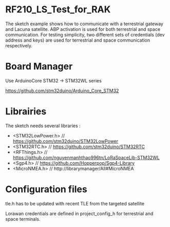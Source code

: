 # RF210_LS_Test_for_RAK

The sketch example  shows how to communicate with a terrestrial gateway and Lacuna satellite.
ABP activation is used for both terrestrial and space communication.
For testing simplicity, two different sets of credentials (dev address and keys) are used for terrestrial and space communication respectively.


# Board Manager

Use ArduinoCore STM32 -> STM32WL series

https://github.com/stm32duino/Arduino_Core_STM32

# Librairies

The sketch needs several libraries : 

* <STM32LowPower.h> // https://github.com/stm32duino/STM32LowPower
* <STM32RTC.h>      // https://github.com/stm32duino/STM32RTC
* <RFThings.h>      // https://github.com/nguyenmanhthao996tn/LoRaSpaceLib-STM32WL
* <Sgp4.h>      // https://github.com/Hopperpop/Sgp4-Library
* <MicroNMEA.h> // http://librarymanager/All#MicroNMEA

# Configuration files 

tle.h has to be updated with recent TLE from the targeted satellite

Lorawan credentials are defined in project_config_h for terrestrial and space terminals.
